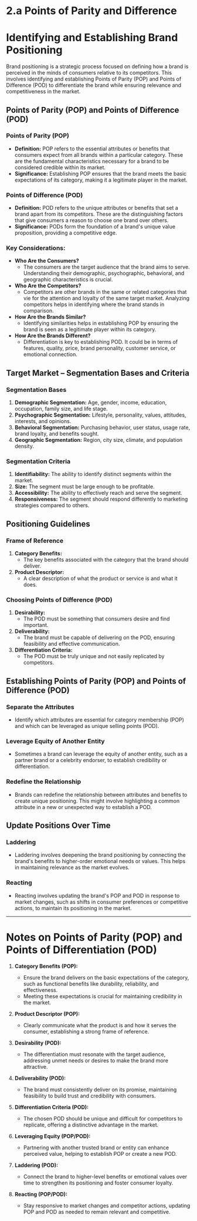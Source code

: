 # 2.a Points of Parity and Difference

# Identifying and Establishing Brand Positioning

Brand positioning is a strategic process focused on defining how a brand is perceived in the minds of consumers relative to its competitors. This involves identifying and establishing Points of Parity (POP) and Points of Difference (POD) to differentiate the brand while ensuring relevance and competitiveness in the market.

## Points of Parity (POP) and Points of Difference (POD)

### Points of Parity (POP)
- **Definition:** POP refers to the essential attributes or benefits that consumers expect from all brands within a particular category. These are the fundamental characteristics necessary for a brand to be considered credible within its market.
- **Significance:** Establishing POP ensures that the brand meets the basic expectations of its category, making it a legitimate player in the market.

### Points of Difference (POD)
- **Definition:** POD refers to the unique attributes or benefits that set a brand apart from its competitors. These are the distinguishing factors that give consumers a reason to choose one brand over others.
- **Significance:** PODs form the foundation of a brand's unique value proposition, providing a competitive edge.

### Key Considerations:
- **Who Are the Consumers?**
  - The consumers are the target audience that the brand aims to serve. Understanding their demographic, psychographic, behavioral, and geographic characteristics is crucial.
- **Who Are the Competitors?**
  - Competitors are other brands in the same or related categories that vie for the attention and loyalty of the same target market. Analyzing competitors helps in identifying where the brand stands in comparison.
- **How Are the Brands Similar?**
  - Identifying similarities helps in establishing POP by ensuring the brand is seen as a legitimate player within its category.
- **How Are the Brands Different?**
  - Differentiation is key to establishing POD. It could be in terms of features, quality, price, brand personality, customer service, or emotional connection.

## Target Market – Segmentation Bases and Criteria

### Segmentation Bases
1. **Demographic Segmentation:** Age, gender, income, education, occupation, family size, and life stage.
2. **Psychographic Segmentation:** Lifestyle, personality, values, attitudes, interests, and opinions.
3. **Behavioral Segmentation:** Purchasing behavior, user status, usage rate, brand loyalty, and benefits sought.
4. **Geographic Segmentation:** Region, city size, climate, and population density.

### Segmentation Criteria
1. **Identifiability:** The ability to identify distinct segments within the market.
2. **Size:** The segment must be large enough to be profitable.
3. **Accessibility:** The ability to effectively reach and serve the segment.
4. **Responsiveness:** The segment should respond differently to marketing strategies compared to others.

## Positioning Guidelines

### Frame of Reference
1. **Category Benefits:**
   - The key benefits associated with the category that the brand should deliver.
2. **Product Descriptor:**
   - A clear description of what the product or service is and what it does.

### Choosing Points of Difference (POD)
1. **Desirability:**
   - The POD must be something that consumers desire and find important.
2. **Deliverability:**
   - The brand must be capable of delivering on the POD, ensuring feasibility and effective communication.
3. **Differentiation Criteria:**
   - The POD must be truly unique and not easily replicated by competitors.

## Establishing Points of Parity (POP) and Points of Difference (POD)

### Separate the Attributes
- Identify which attributes are essential for category membership (POP) and which can be leveraged as unique selling points (POD).

### Leverage Equity of Another Entity
- Sometimes a brand can leverage the equity of another entity, such as a partner brand or a celebrity endorser, to establish credibility or differentiation.

### Redefine the Relationship
- Brands can redefine the relationship between attributes and benefits to create unique positioning. This might involve highlighting a common attribute in a new or unexpected way to establish a POD.

## Update Positions Over Time

### Laddering
- Laddering involves deepening the brand positioning by connecting the brand's benefits to higher-order emotional needs or values. This helps in maintaining relevance as the market evolves.

### Reacting
- Reacting involves updating the brand's POP and POD in response to market changes, such as shifts in consumer preferences or competitive actions, to maintain its positioning in the market.

---

# Notes on Points of Parity (POP) and Points of Differentiation (POD)

1. **Category Benefits (POP):**
   - Ensure the brand delivers on the basic expectations of the category, such as functional benefits like durability, reliability, and effectiveness.
   - Meeting these expectations is crucial for maintaining credibility in the market.

2. **Product Descriptor (POP):**
   - Clearly communicate what the product is and how it serves the consumer, establishing a strong frame of reference.

3. **Desirability (POD):**
   - The differentiation must resonate with the target audience, addressing unmet needs or desires to make the brand more attractive.

4. **Deliverability (POD):**
   - The brand must consistently deliver on its promise, maintaining feasibility to build trust and credibility with consumers.

5. **Differentiation Criteria (POD):**
   - The chosen POD should be unique and difficult for competitors to replicate, offering a distinctive advantage in the market.

6. **Leveraging Equity (POP/POD):**
   - Partnering with another trusted brand or entity can enhance perceived value, helping to establish POP or create a new POD.

7. **Laddering (POD):**
   - Connect the brand to higher-level benefits or emotional values over time to strengthen its positioning and foster consumer loyalty.

8. **Reacting (POP/POD):**
   - Stay responsive to market changes and competitor actions, updating POP and POD as needed to remain relevant and competitive.
